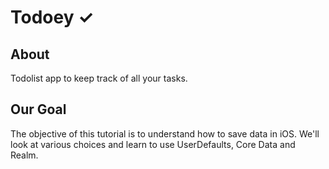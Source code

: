 # Todoey ✓

## About

Todolist app to keep track of all your tasks.

## Our Goal

The objective of this tutorial is to understand how to save data in iOS. We'll look at various choices and learn to use UserDefaults, Core Data and Realm.